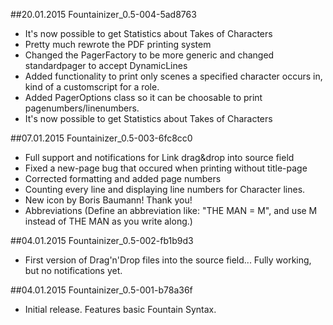 ##20.01.2015 Fountainizer_0.5-004-5ad8763
* It's now possible to get Statistics about Takes of Characters
* Pretty much rewrote the PDF printing system
* Changed the PagerFactory to be more generic and changed standardpager to accept DynamicLines
* Added functionality to print only scenes a specified character occurs in, kind of a customscript for a role.
* Added PagerOptions class so it can be choosable to print pagenumbers/linenumbers.
* It's now possible to get Statistics about Takes of Characters

##07.01.2015 Fountainizer_0.5-003-6fc8cc0
* Full support and notifications for Link drag&drop into source field
* Fixed a new-page bug that occured when printing without title-page
* Corrected formatting and added page numbers
* Counting every line and displaying line numbers for Character lines.
* New icon by Boris Baumann! Thank you!
* Abbreviations (Define an abbreviation like: "THE MAN = M", and use M instead of THE MAN as you write along.)

##04.01.2015 Fountainizer_0.5-002-fb1b9d3
* First version of Drag'n'Drop files into the source field... Fully working, but no notifications yet.

##04.01.2015 Fountainizer_0.5-001-b78a36f
* Initial release. Features basic Fountain Syntax.
